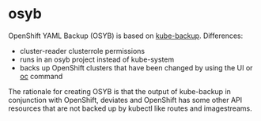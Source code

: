 # osyb

OpenShift YAML Backup (OSYB) is based on [kube-backup][1]. Differences:

* cluster-reader clusterrole permissions
* runs in an osyb project instead of kube-system
* backs up OpenShift clusters that have been changed by using the UI or
  [oc][1] command

The rationale for creating OSYB is that the output of kube-backup in
conjunction with OpenShift, deviates and OpenShift has some other API resources
that are not backed up by kubectl like routes and imagestreams.

[1]: https://github.com/pieterlange/kube-backup
